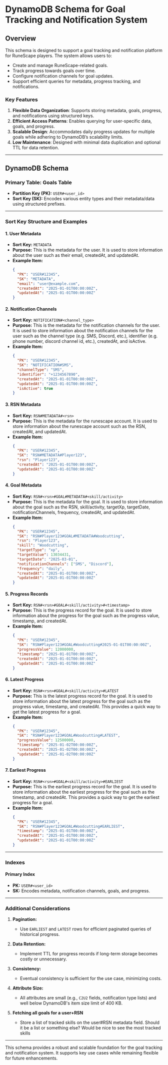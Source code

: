 
# DynamoDB Schema for Goal Tracking and Notification System

## Overview

This schema is designed to support a goal tracking and notification platform for RuneScape players. The system allows users to:
- Create and manage RuneScape-related goals.
- Track progress towards goals over time.
- Configure notification channels for goal updates.
- Support efficient queries for metadata, progress tracking, and notifications.

### Key Features
1. **Flexible Data Organization**: Supports storing metadata, goals, progress, and notifications using structured keys.
2. **Efficient Access Patterns**: Enables querying for user-specific data, goals, and progress.
3. **Scalable Design**: Accommodates daily progress updates for multiple goals while adhering to DynamoDB’s scalability limits.
4. **Low Maintenance**: Designed with minimal data duplication and optional TTL for data retention.

---

## DynamoDB Schema

### Primary Table: Goals Table
- **Partition Key (PK):** `USER#<user_id>`
- **Sort Key (SK):** Encodes various entity types and their metadata/data using structured prefixes.

---

### Sort Key Structure and Examples

#### 1. **User Metadata**
   - **Sort Key:** `METADATA`
   - **Purpose:** This is the metadata for the user. It is used to store information about the user such as their email, createdAt, and updatedAt.
   - **Example Item:**
     ```json
     {
       "PK": "USER#12345",
       "SK": "METADATA",
       "email": "user@example.com",
       "createdAt": "2025-01-01T00:00:00Z",
       "updatedAt": "2025-01-01T00:00:00Z"
     }
     ```

#### 2. **Notification Channels**
   - **Sort Key:** `NOTIFICATION#<channel_type>`
   - **Purpose:** This is the metadata for the notification channels for the user. It is used to store information about the notification channels for the user such as the channel type (e.g. SMS, Discord, etc.), identifier (e.g. phone number, discord channel id, etc.), createdAt, and isActive.
   - **Example Item:**
     ```json
     {
       "PK": "USER#12345",
       "SK": "NOTIFICATION#SMS",
       "channelType": "SMS",
       "identifier": "+1234567890",
       "createdAt": "2025-01-01T00:00:00Z",
       "updatedAt": "2025-01-01T00:00:00Z",
       "isActive": true
     }
     ```

#### 3. **RSN Metadata**
   - **Sort Key:** `RSN#METADATA#<rsn>`
   - **Purpose:** This is the metadata for the runescape account. It is used to store information about the runescape account such as the RSN, createdAt, and updatedAt.
   - **Example Item:**
     ```json
     {
       "PK": "USER#12345",
       "SK": "RSN#METADATA#Player123",
       "rsn": "Player123",
       "createdAt": "2025-01-01T00:00:00Z",
       "updatedAt": "2025-01-01T00:00:00Z"
     }
     ```

#### 4. **Goal Metadata**
   - **Sort Key:** `RSN#<rsn>#GOAL#METADATA#<skill/activity>`
   - **Purpose:** This is the metadata for the goal. It is used to store information about the goal such as the RSN, skill/activity, targetXp, targetDate, notificationChannels, frequency, createdAt, and updatedAt.
   - **Example Item:**
     ```json
     {
       "PK": "USER#12345",
       "SK": "RSN#Player123#GOAL#METADATA#Woodcutting",
       "rsn": "Player123",
       "skill": "Woodcutting",
       "targetType": "xp",
       "targetValue": 13034431,
       "targetDate": "2025-03-01",
       "notificationChannels": ["SMS", "Discord"],
       "frequency": "daily",
       "createdAt": "2025-01-01T00:00:00Z",
       "updatedAt": "2025-01-01T00:00:00Z"
     }
     ```

#### 5. **Progress Records**
   - **Sort Key:** `RSN#<rsn>#GOAL#<skill/activity>#<timestamp>`
   - **Purpose:** This is the progress record for the goal. It is used to store information about the progress for the goal such as the progress value, timestamp, and createdAt.
   - **Example Item:**
     ```json
     {
       "PK": "USER#12345",
       "SK": "RSN#Player123#GOAL#Woodcutting#2025-01-01T00:00:00Z",
       "progressValue": 12000000,
       "timestamp": "2025-01-01T00:00:00Z",
       "createdAt": "2025-01-01T00:00:00Z",
       "updatedAt": "2025-01-01T00:00:00Z"
     }
     ```

#### 6. **Latest Progress**
   - **Sort Key:** `RSN#<rsn>#GOAL#<skill/activity>#LATEST`
   - **Purpose:** This is the latest progress record for the goal. It is used to store information about the latest progress for the goal such as the progress value, timestamp, and createdAt. This provides a quick way to get the latest progress for a goal.
   - **Example Item:**
     ```json
     {
       "PK": "USER#12345",
       "SK": "RSN#Player123#GOAL#Woodcutting#LATEST",
       "progressValue": 12500000,
       "timestamp": "2025-01-02T00:00:00Z",
       "createdAt": "2025-01-02T00:00:00Z",
       "updatedAt": "2025-01-02T00:00:00Z"
     }
     ```  

#### 7. **Earliest Progress**
   - **Sort Key:** `RSN#<rsn>#GOAL#<skill/activity>#EARLIEST`
   - **Purpose:** This is the earliest progress record for the goal. It is used to store information about the earliest progress for the goal such as the timestamp, and createdAt. This provides a quick way to get the earliest progress for a goal.
   - **Example Item:**
     ```json
     {
       "PK": "USER#12345",
       "SK": "RSN#Player123#GOAL#Woodcutting#EARLIEST",
       "timestamp": "2025-01-01T00:00:00Z",
       "createdAt": "2025-01-01T00:00:00Z",
       "updatedAt": "2025-01-01T00:00:00Z"
     }
     ```

---

### Indexes

#### Primary Index
- **PK:** `USER#<user_id>`
- **SK:** Encodes metadata, notification channels, goals, and progress.

---

### Additional Considerations

1. **Pagination:**
   - Use `EARLIEST` and `LATEST` rows for efficient paginated queries of historical progress.

2. **Data Retention:**
   - Implement TTL for progress records if long-term storage becomes costly or unnecessary.

3. **Consistency:**
   - Eventual consistency is sufficient for the use case, minimizing costs.

4. **Attribute Size:**
   - All attributes are small (e.g., `C2U2` fields, notification type lists) and well below DynamoDB's item size limit of 400 KB.

5. **Fetching all goals for a user+RSN**
   - Store a list of tracked skills on the user#RSN metadata field. Should it be a list or something else? Would be nice to see the most tracked skills

---

This schema provides a robust and scalable foundation for the goal tracking and notification system. It supports key use cases while remaining flexible for future enhancements.
